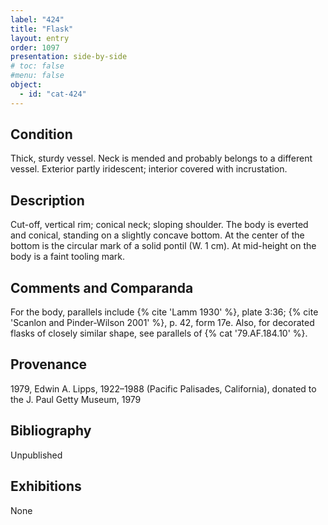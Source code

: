 ```yaml
---
label: "424"
title: "Flask"
layout: entry
order: 1097
presentation: side-by-side
# toc: false
#menu: false 
object:
  - id: "cat-424"
---
```


## Condition

Thick, sturdy vessel. Neck is mended and probably belongs to a different vessel. Exterior partly iridescent; interior covered with incrustation.

## Description

Cut-off, vertical rim; conical neck; sloping shoulder. The body is everted and conical, standing on a slightly concave bottom. At the center of the bottom is the circular mark of a solid pontil (W. 1 cm). At mid-height on the body is a faint tooling mark.

## Comments and Comparanda

For the body, parallels include {% cite 'Lamm 1930' %}, plate 3:36; {% cite 'Scanlon and Pinder-Wilson 2001' %}, p. 42, form 17e. Also, for decorated flasks of closely similar shape, see parallels of {% cat '79.AF.184.10' %}.

## Provenance

1979, Edwin A. Lipps, 1922–1988 (Pacific Palisades, California), donated to the J. Paul Getty Museum, 1979

## Bibliography

Unpublished

## Exhibitions

None